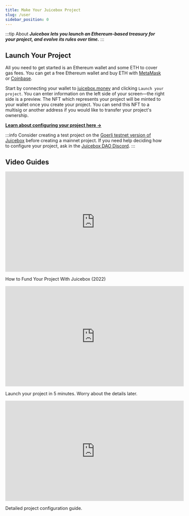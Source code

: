 ```yaml
---
title: Make Your Juicebox Project
slug: /user
sidebar_position: 0
---
```


:::tip About
***Juicebox lets you launch an Ethereum-based treasury for your project, and evolve its rules over time.***
:::

## Launch Your Project

All you need to get started is an Ethereum wallet and some ETH to cover gas fees. You can get a free Ethereum wallet and buy ETH with [MetaMask](https://metamask.io/) or [Coinbase](https://coinbase.com/).

Start by connecting your wallet to [juicebox.money](https://juicebox.money) and clicking `Launch your project`. You can enter information on the left side of your screen—the right side is a preview. The NFT which represents your project will be minted to your wallet once you create your project. You can send this NFT to a multisig or another address if you would like to transfer your project's ownership.

**[Learn about configuring your project here →](/user/project-guide/details/)**

:::info
Consider creating a test project on the [Goerli testnet version of Juicebox](https://goerli.juicebox.money/) before creating a mainnet project. If you need help deciding how to configure your project, ask in the [Juicebox DAO Discord](https://discord.gg/juicebox).
:::

## Video Guides

<iframe width="560" height="315" src="https://www.youtube.com/embed/2s2OyxG_rvo" title="YouTube video player" frameborder="0" allow="accelerometer; autoplay; clipboard-write; encrypted-media; gyroscope; picture-in-picture" allowfullscreen></iframe>

<p class="subtitle">How to Fund Your Project With Juicebox (2022)</p>

<iframe width="560" height="315" src="https://www.youtube.com/embed/pJszOKMxYNE" title="YouTube video player" frameborder="0" allow="accelerometer; autoplay; clipboard-write; encrypted-media; gyroscope; picture-in-picture" allowfullscreen></iframe>

<p class="subtitle">Launch your project in 5 minutes. Worry about the details later.</p>

<iframe width="560" height="315" src="https://www.youtube.com/embed/kWxaFn4iwug" title="YouTube video player" frameborder="0" allow="accelerometer; autoplay; clipboard-write; encrypted-media; gyroscope; picture-in-picture" allowfullscreen></iframe>

<p class="subtitle">Detailed project configuration guide.</p>
